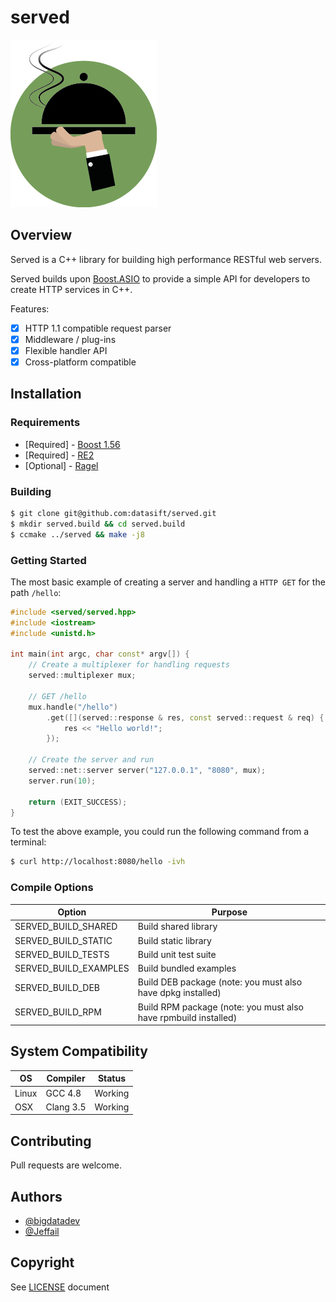 # served

![Served Logo](served-logo.png)

## Overview

Served is a C++ library for building high performance RESTful web servers.

Served builds upon [Boost.ASIO](http://www.boost.org/) to provide a simple API for developers to create HTTP services in C++.

Features:
* [x] HTTP 1.1 compatible request parser
* [x] Middleware / plug-ins
* [x] Flexible handler API
* [x] Cross-platform compatible

## Installation

### Requirements

* [Required] - [Boost 1.56](http://www.boost.org/)
* [Required] - [RE2](http://code.google.com/p/re2/)
* [Optional] - [Ragel](http://www.complang.org/ragel/)

### Building

```bash
$ git clone git@github.com:datasift/served.git
$ mkdir served.build && cd served.build
$ ccmake ../served && make -j8
```

### Getting Started

The most basic example of creating a server and handling a `HTTP GET` for the path `/hello`:
```cpp
#include <served/served.hpp>
#include <iostream>
#include <unistd.h>

int main(int argc, char const* argv[]) {
	// Create a multiplexer for handling requests
	served::multiplexer mux;

	// GET /hello
	mux.handle("/hello")
		.get([](served::response & res, const served::request & req) {
			res << "Hello world!";
		});

	// Create the server and run
	served::net::server server("127.0.0.1", "8080", mux);
	server.run(10);

	return (EXIT_SUCCESS);
}
```

To test the above example, you could run the following command from a terminal:
```bash
$ curl http://localhost:8080/hello -ivh
```

### Compile Options

Option                 | Purpose
---------------------- | -----------------------------------
SERVED_BUILD_SHARED    | Build shared library
SERVED_BUILD_STATIC    | Build static library
SERVED_BUILD_TESTS     | Build unit test suite
SERVED_BUILD_EXAMPLES  | Build bundled examples
SERVED_BUILD_DEB       | Build DEB package (note: you must also have dpkg installed)
SERVED_BUILD_RPM       | Build RPM package (note: you must also have rpmbuild installed)

## System Compatibility

OS           | Compiler      | Status
------------ | ------------- | -------------
Linux        | GCC 4.8       | Working
OSX          | Clang 3.5     | Working

## Contributing

Pull requests are welcome.

## Authors

* [@bigdatadev](https://github.com/bigdatadev)
* [@Jeffail](https://github.com/Jeffail)

## Copyright

See [LICENSE](LICENSE) document